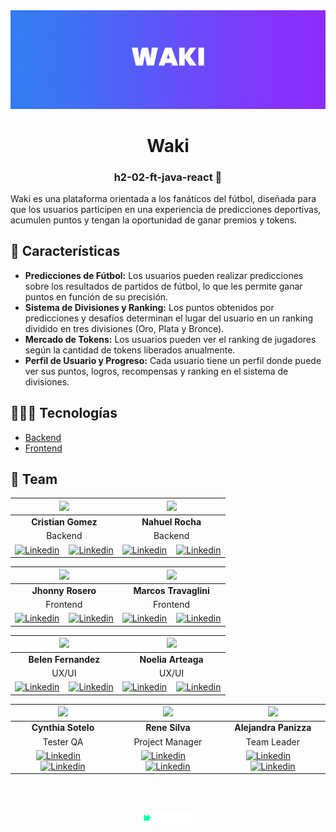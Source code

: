 <div align="center">
  <img src="./frontend/src/assets/bannerWaki.jpg" width="600px" />
</div>
<h1 align="center">Waki</h1>
<h3 align="center">h2-02-ft-java-react 💜</h3>

Waki es una plataforma orientada a los fanáticos del fútbol, diseñada para que los usuarios participen en una experiencia de predicciones deportivas, acumulen puntos y tengan la oportunidad de ganar premios y tokens.

## 📌 Características
- **Predicciones de Fútbol:** Los usuarios pueden realizar predicciones sobre los resultados de partidos de fútbol, lo que les permite ganar puntos en función de su precisión.
- **Sistema de Divisiones y Ranking:** Los puntos obtenidos por predicciones y desafíos determinan el lugar del usuario en un ranking dividido en tres divisiones (Oro, Plata y Bronce).
- **Mercado de Tokens:** Los usuarios pueden ver el ranking de jugadores según la cantidad de tokens liberados anualmente.
- **Perfil de Usuario y Progreso:** Cada usuario tiene un perfil donde puede ver sus puntos, logros, recompensas y ranking en el sistema de divisiones.

## 👩🏻‍💻 Tecnologías
- [Backend](backend/README.md)
- [Frontend](frontend/README.md)

## 🌱 Team
|<img src="https://avatars.githubusercontent.com/u/134754887?v=4" width=165>|<img src="https://avatars.githubusercontent.com/u/122326935?v=4" width=165>|
|:--------:|:--------:|
| **Cristian Gomez** | **Nahuel Rocha** |
| Backend | Backend | 
|[![Linkedin](https://skillicons.dev/icons?i=linkedin)](https://www.linkedin.com/in/cristian-gomez-montenegro/) **&nbsp;** **&nbsp;**[![Linkedin](https://skillicons.dev/icons?i=github)](https://github.com/Cristian-Maxi) | [![Linkedin](https://skillicons.dev/icons?i=linkedin)](https://www.linkedin.com/in/rocha-nahuel/) **&nbsp;** **&nbsp;**[![Linkedin](https://skillicons.dev/icons?i=github)](https://github.com/NahuelRocha) |

|<img src="https://avatars.githubusercontent.com/u/72477825?v=4" width=165>|<img src="https://avatars.githubusercontent.com/u/70725851?v=4" width=165>|
|:--------:|:--------:|
| **Jhonny Rosero** | **Marcos Travaglini** |
| Frontend | Frontend |
| [![Linkedin](https://skillicons.dev/icons?i=linkedin)](https://www.linkedin.com/in/mateok13/) **&nbsp;** **&nbsp;**[![Linkedin](https://skillicons.dev/icons?i=github)](https://github.com/mateok13) | [![Linkedin](https://skillicons.dev/icons?i=linkedin)](https://www.linkedin.com/in/marcos-travaglini/) **&nbsp;** **&nbsp;**[![Linkedin](https://skillicons.dev/icons?i=github)](https://github.com/Blackpachamame) |

|<img src="https://avatars.githubusercontent.com/u/114031777?v=4" width=165>|<img src="https://avatars.githubusercontent.com/u/105592322?v=4" width=165>|
|:--------:|:--------:|
| **Belen Fernandez** | **Noelia Arteaga** |
| UX/UI | UX/UI |
| [![Linkedin](https://skillicons.dev/icons?i=linkedin)](https://www.linkedin.com/in/belen-fernandez-morales/) **&nbsp;** **&nbsp;**[![Linkedin](https://skillicons.dev/icons?i=github)](https://github.com/BelenFernandezMorales) | [![Linkedin](https://skillicons.dev/icons?i=linkedin)](https://www.linkedin.com/in/emely-n-arteaga/) **&nbsp;** **&nbsp;**[![Linkedin](https://skillicons.dev/icons?i=github)](https://github.com/EmelyNoelia) |

|<img src="https://avatars.githubusercontent.com/u/130096987?v=4" width=165>|<img src="https://avatars.githubusercontent.com/u/89361112?v=4" width=165>|<img src="https://avatars.githubusercontent.com/u/146032883?v=4" width=165>|
|:--------:|:--------:|:--------:|
| **Cynthia Sotelo** | **Rene Silva** | **Alejandra Panizza** |
| Tester QA | Project Manager | Team Leader |
| [![Linkedin](https://skillicons.dev/icons?i=linkedin)](https://www.linkedin.com/in/cynthiasotelo/) **&nbsp;** **&nbsp;**[![Linkedin](https://skillicons.dev/icons?i=github)](https://github.com/Cynthiavcp) | [![Linkedin](https://skillicons.dev/icons?i=linkedin)](https://www.linkedin.com/in/vmc555/) **&nbsp;** **&nbsp;**[![Linkedin](https://skillicons.dev/icons?i=github)](https://github.com/rene3255) | [![Linkedin](https://skillicons.dev/icons?i=linkedin)](https://www.linkedin.com/in/alejandra-carla-panizza/) **&nbsp;** **&nbsp;**[![Linkedin](https://skillicons.dev/icons?i=github)](https://github.com/mamiehijos) |

<br><br>
<div align="center">
  <img src="./frontend/src/assets/logo-nocountry.png" width="80px" />
</div>
